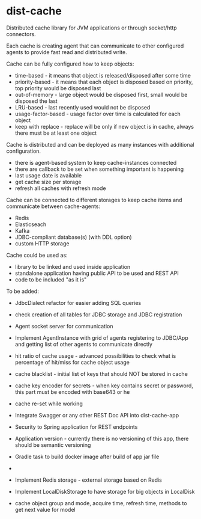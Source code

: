 # dist-cache
Distributed cache library for JVM applications or through socket/http connectors.

Each cache is creating agent that can communicate to other configured agents to provide fast read and distributed write.

Cache can be fully configured how to keep objects: 
- time-based - it means that object is released/disposed after some time
- priority-based - it means that each object is disposed based on priority, top priority would be disposed last
- out-of-memory - large object would be disposed first, small would be disposed the last
- LRU-based - last recently used would not be disposed
- usage-factor-based - usage factor over time is calculated for each object
- keep with replace - replace will be only if new object is in cache, always there must be at least one object

Cache is distributed and can be deployed as many instances with additional configuration.
- there is agent-based system to keep cache-instances connected
- there are callback to be set when something important is happening
- last usage date is available
- get cache size per storage
- refresh all caches with refresh mode

Cache can be connected to different storages to keep cache items and communicate between cache-agents:
- Redis
- Elasticseach
- Kafka
- JDBC-compliant database(s) (with DDL option)
- custom HTTP storage

Cache could be used as:
- library to be linked and used inside application
- standalone application having public API to be used and REST API
- code to be included "as it is"

To be added: 
- JdbcDialect refactor for easier adding SQL queries
- check creation of all tables for JDBC storage and JDBC registration
- Agent socket server for communication
- Implement AgentInstance with grid of agents registering to JDBC/App and getting list of other agents to communicate directly
- hit ratio of cache usage - advanced possibilities to check what is percentage of hit/miss for cache object usage
- cache blacklist - initial list of keys that should NOT be stored in cache
- cache key encoder for secrets - when key contains secret or password, this part must be encoded with base643 or he
- cache re-set while working
- Integrate Swagger or any other REST Doc API into dist-cache-app
- Security to Spring application for REST endpoints

- Application version - currently there is no versioning of this app, there should be semantic versioning
- Gradle task to build docker image after build of app jar file
- 
- Implement Redis storage - external storage based on Redis

- Implement LocalDiskStorage to have storage for big objects in LocalDisk
- cache object group and mode, acquire time, refresh time, methods to get next value for model






